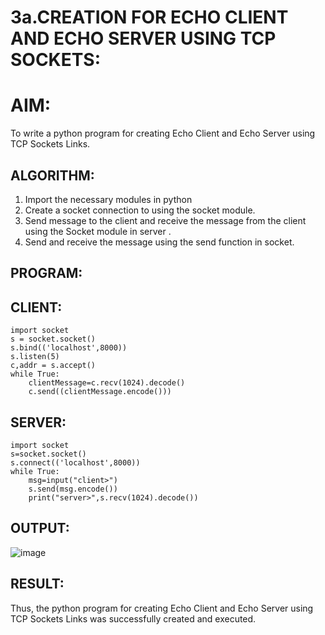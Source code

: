 # 3a.CREATION FOR ECHO CLIENT AND ECHO SERVER USING TCP SOCKETS:
# AIM:
To write a python program for creating Echo Client and Echo Server using TCP
Sockets Links.

## ALGORITHM:
1. Import the necessary modules in python
2. Create a socket connection to using the socket module.
3. Send message to the client and receive the message from the client using the Socket module in
 server .
4. Send and receive the message using the send function in socket.

## PROGRAM:
## CLIENT:
```
import socket
s = socket.socket()
s.bind(('localhost',8000))
s.listen(5)
c,addr = s.accept()
while True:
    clientMessage=c.recv(1024).decode()
    c.send((clientMessage.encode()))
```
## SERVER:
```
import socket
s=socket.socket()
s.connect(('localhost',8000))
while True:
    msg=input("client>")
    s.send(msg.encode())
    print("server>",s.recv(1024).decode())
```
## OUTPUT:
![image](https://github.com/MANIKUMARDK/3a.Sockets_Creation_for_Echo_Client_and_Echo_Server/assets/147215581/814e3ad2-c127-4f56-ac53-43ab7d4be7d5)

## RESULT:
Thus, the python program for creating Echo Client and Echo Server using TCP Sockets Links 
was successfully created and executed.
